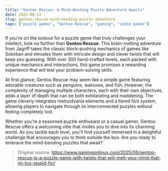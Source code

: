 ```yaml
---
title: "Gentoo Rescue: A Mind-Bending Puzzle Adventure Awaits"
date: 2025-06-11
slug: gentoo-rescue-mind-bending-puzzle-adventure
tags: ["puzzle games", "Gentoo Rescue", "gaming", "indie games"]
---
```


If you're on the lookout for a puzzle game that truly challenges your intellect, look no further than **Gentoo Rescue**. This brain-melting adventure from Jagriff takes the classic block-pushing mechanics of games like Sokoban and elevates them with intricate design and clever twists that will keep you guessing. With over 300 hand-crafted levels, each packed with unique mechanics and interactions, this game promises a rewarding experience that will test your problem-solving skills.

At first glance, Gentoo Rescue may seem like a simple game featuring adorable creatures such as penguins, walruses, and fish. However, the complexity of managing multiple characters, each with their own objectives, adds a layer of depth that can be both exhilarating and maddening. The game cleverly integrates metroidvania elements and a tiered hint system, allowing players to navigate through its interconnected puzzles without feeling completely lost. 

Whether you're a seasoned puzzle enthusiast or a casual gamer, Gentoo Rescue offers a welcoming vibe that invites you to dive into its charming world. As you tackle each level, you'll find yourself immersed in a delightful challenge that encourages you to think outside the box. Are you ready to embrace the mind-bending puzzles that await?

> Original source: https://www.gamingonlinux.com/2025/06/gentoo-rescue-is-a-puzzle-game-with-twists-that-will-melt-your-mind-that-im-too-stupid-for/